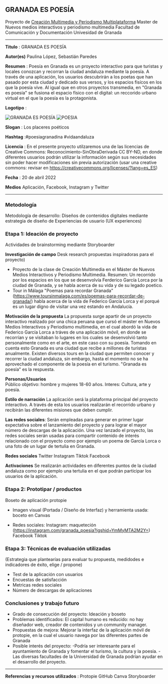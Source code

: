 ## GRANADA ES POESÍA 

Proyecto de [Creación Multimedia y Periodismo Multiplataforma](https://github.com/mgea/PeriodismoMultimedia)
Master de Nuevos medios interactivos y periodismo multimedia
Facultad de Comunicación y Documentación
Univesidad de Granada  

----

**Titulo** : GRANADA ES POESÍA

**Autor(es)** Paulina López, Sebastián Paredes

**Resumen** : Poesía en Granada es un proyecto interactivo para que turistas y locales conozcan y recorran la ciudad andaluza mediante la poesía. A través de una aplicación, los usuarios descubrirán a los poetas que han pasado por esta ciudad y dedicado sus versos, y los espacios fisícos en los que la poesía
vive. Al igual que en otros proyectos transmedia, en "Granada es poesía" se fusiona el espacio físico con el digital: un reccorido urbano virtual en el
que la poesía es la protagonista.

**Logotipo** : 

![GRANADA ES POESÍA](https://github.com/sparedes877/Poesia-en-Granada_2022/blob/master/poesiaengranada.png)
![POESIA](https://github.com/sparedes877/Poesia-en-Granada_2022/blob/master/poessiaengrana.png)

**Slogan** : Los placeres poéticos

**Hashtag** :#poesiagranadina #vidaandaluza 

**Licencia** : En el presente proyecto utilzaremos una de las licencias de Creative Commons: Reconocimiento-SinObraDerivada 
CC BY-ND, en donde diferentes usuarios podrán utilizar la información según sus necesidades sin poder hacer modificaciones sin previa autorización (usar una creative commons: revisar en https://creativecommons.org/licenses/?lang=es_ES) 

**Fecha** : 20 de abril 2022

**Medios** Aplicación, Facebook, Instagram y Twitter 

---

### Metodología

Metodología de desarrollo: Diseños de contenidos digitales mediante estrategia de diseño de Experiencias de usuario (UX experiences)

### Etapa 1: Ideación de proyecto 

Actividades de brainstorming mediante Storyboarder

**Investigación de campo**   Desk research propuestas inspiradoras para el proyecto) 

* Proyecto de la clase de Creación Multimedia en el Máster de Nuevos Medios Interactivos y Periodismo Multimedia. Resumen: Un recorrido por los espacios
en los que se desenvolvía Ferderico García Lorca por la ciudad de Granada, y se habla acerca de su vida y de su legado poetico. 
* Tour in Málaga "Poemas para recordar Granada" (https://www.toursinmalaga.com/es/poemas-para-recordar-de-granada/) habla acerca de la vida de Federico
García Lorca y el porqué es un lugar digno de visitar una vez estando en Andalucía.

**Motivación de la propuesta** 
La propuesta surge apartir de un proyecto interactivo realizado por una chica peruana que cursó el máster en Nuevos Medios Interactivos y Periodismo
multimedia, en el cual abordó la vida de Federico García Lorca a tráves de una aplicación móvil, en donde se recorrían y se visitaban lo lugares en los
cuales se desenvolvió tanto personalmente como en el arte, en este caso con su poesía.
Tomando en cuenta esto Granada es una ciudad que recibe a millones de turistas anualmente. Existen diversos tours en la ciudad que permiten conocer y
recorrer la ciudad andaluza, sin embargo, hasta el momento no se ha aprovechado el componente de la poesía en el turismo. "Granada es poesía" es la
respuesta.

**Personas/Usuarios**  
Público objetivo: hombre y mujeres 18-60 años. 
Interes: Cultura, arte y poesía.

**Estilo de narración** 
La aplicación será la plataforma principal del proyecto interactivo. A través de esta los usuarios realizarán el recorrido urbano y recibirán las
diferentes misiones que deben cumplir.

**Las redes sociales**:
Serán empleadas para generar en primer lugar expectativa sobre el lanzamiento del proyecto y para lograr el mayor número de descargas de
la aplicación. Una vez lanzado el proyecto, las redes sociales serán usadas para compartir contenido de interés relacionado con el proyecto como por
ejemplo un poema de García Lorca o una foto de un lugar de tertulia en Granada.

**Redes sociales**
Twitter
Instagram
Tiktok
Facebook

**Activaciones**
Se realizarán actividades en diferentes puntos de la ciudad andaluza como por ejemplo una tertulia en el que podrán participar los usuarios de la
aplicación.

### Etapa 2: Prototipar / productos 

Boseto de aplicación protopie

* Imagen visual (Portada / Diseño de Interfaz) y herramienta usada:
boceto en Canvas

* Redes sociales:
Instagram: maqueteción (https://instagram.com/granada_poesia?igshid=YmMyMTA2M2Y=)
Facebook
Tiktok

### Etapa 3: Técnicas de evaluación utilizadas

(Estrategia que plantearías para evaluar tu propuesta, medidodes e indicadores de éxito, elige / propone) 

* Test de la aplicación con usuarios
* Encuestas de satisfacción
* Metricas redes sociales
* Número de descargas de aplicaciones 

### Conclusiones y trabajo futuro

* Grado de consecución del proyecto: Ideación y boseto
* Problemas identificados: El capital humano es reducido: no hay diseñador web, creador de contenidos y un community manager.  
* Propuestas de mejora: Mejorar la interfaz de la aplicación móvil de protopie, en la cual el usuario navega por las diferentes partes de Granada 
* Posible interés del proyecto: 
-Podría ser interesante para el ayuntamiento de Granada y fomentar el turismo, la cultura y la poesía. 
-Las diversas facultades de la Universidad de Granada podrían ayudar en el desarrollo del proyecto. 

----

**Referencias y recursos utilizados** :
Protopie
GitHub
Canva
Storyboarder
